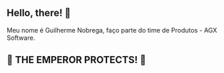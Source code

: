 ## Hello, there! 👋

Meu nome é Guilherme Nobrega, faço parte do time de Produtos - AGX Software.

## 🦅 THE EMPEROR PROTECTS! 🦅
